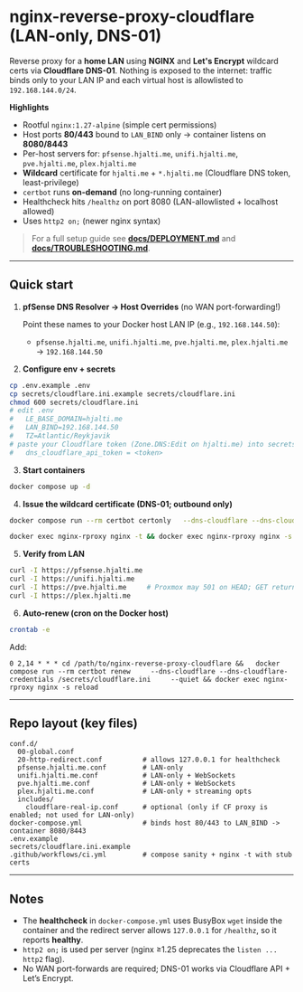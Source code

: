 # nginx-reverse-proxy-cloudflare (LAN-only, DNS-01)

Reverse proxy for a **home LAN** using **NGINX** and **Let's Encrypt** wildcard certs via **Cloudflare DNS-01**.
Nothing is exposed to the internet: traffic binds only to your LAN IP and each virtual host is allowlisted to
`192.168.144.0/24`.

**Highlights**
- Rootful `nginx:1.27-alpine` (simple cert permissions)
- Host ports **80/443** bound to `LAN_BIND` only → container listens on **8080/8443**
- Per-host servers for: `pfsense.hjalti.me`, `unifi.hjalti.me`, `pve.hjalti.me`, `plex.hjalti.me`
- **Wildcard** certificate for `hjalti.me` + `*.hjalti.me` (Cloudflare DNS token, least-privilege)
- `certbot` runs **on-demand** (no long-running container)
- Healthcheck hits `/healthz` on port 8080 (LAN-allowlisted + localhost allowed)
- Uses `http2 on;` (newer nginx syntax)

> For a full setup guide see **[docs/DEPLOYMENT.md](docs/DEPLOYMENT.md)** and **[docs/TROUBLESHOOTING.md](docs/TROUBLESHOOTING.md)**.

---

## Quick start

1) **pfSense DNS Resolver → Host Overrides** (no WAN port-forwarding!)

   Point these names to your Docker host LAN IP (e.g., `192.168.144.50`):
   - `pfsense.hjalti.me`, `unifi.hjalti.me`, `pve.hjalti.me`, `plex.hjalti.me` → `192.168.144.50`

2) **Configure env + secrets**
```bash
cp .env.example .env
cp secrets/cloudflare.ini.example secrets/cloudflare.ini
chmod 600 secrets/cloudflare.ini
# edit .env
#   LE_BASE_DOMAIN=hjalti.me
#   LAN_BIND=192.168.144.50
#   TZ=Atlantic/Reykjavik
# paste your Cloudflare token (Zone.DNS:Edit on hjalti.me) into secrets/cloudflare.ini:
#   dns_cloudflare_api_token = <token>
```

3) **Start containers**
```bash
docker compose up -d
```

4) **Issue the wildcard certificate (DNS-01; outbound only)**
```bash
docker compose run --rm certbot certonly   --dns-cloudflare --dns-cloudflare-credentials /secrets/cloudflare.ini   -d hjalti.me -d '*.hjalti.me'   --agree-tos --email you@hjalti.me --no-eff-email --non-interactive

docker exec nginx-rproxy nginx -t && docker exec nginx-rproxy nginx -s reload
```

5) **Verify from LAN**
```bash
curl -I https://pfsense.hjalti.me
curl -I https://unifi.hjalti.me
curl -I https://pve.hjalti.me     # Proxmox may 501 on HEAD; GET returns 200
curl -I https://plex.hjalti.me
```

6) **Auto-renew (cron on the Docker host)**
```bash
crontab -e
```
Add:
```
0 2,14 * * * cd /path/to/nginx-reverse-proxy-cloudflare &&   docker compose run --rm certbot renew     --dns-cloudflare --dns-cloudflare-credentials /secrets/cloudflare.ini     --quiet && docker exec nginx-rproxy nginx -s reload
```

---

## Repo layout (key files)

```
conf.d/
  00-global.conf
  20-http-redirect.conf          # allows 127.0.0.1 for healthcheck
  pfsense.hjalti.me.conf         # LAN-only
  unifi.hjalti.me.conf           # LAN-only + WebSockets
  pve.hjalti.me.conf             # LAN-only + WebSockets
  plex.hjalti.me.conf            # LAN-only + streaming opts
  includes/
    cloudflare-real-ip.conf      # optional (only if CF proxy is enabled; not used for LAN-only)
docker-compose.yml               # binds host 80/443 to LAN_BIND -> container 8080/8443
.env.example
secrets/cloudflare.ini.example
.github/workflows/ci.yml         # compose sanity + nginx -t with stub certs
```

---

## Notes

- The **healthcheck** in `docker-compose.yml` uses BusyBox `wget` inside the container and the redirect server allows
  `127.0.0.1` for `/healthz`, so it reports **healthy**.
- `http2 on;` is used per server (nginx ≥1.25 deprecates the `listen ... http2` flag).
- No WAN port-forwards are required; DNS-01 works via Cloudflare API + Let’s Encrypt.
